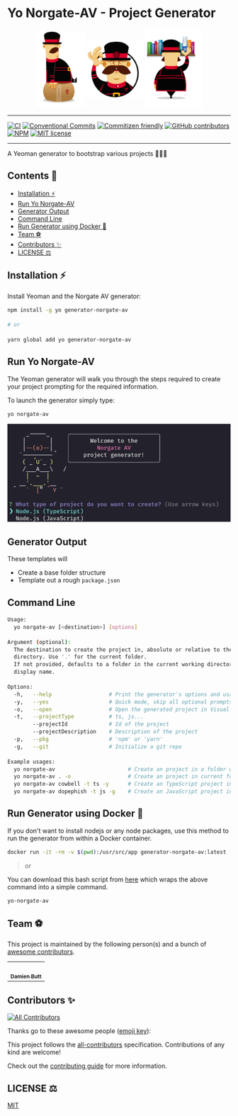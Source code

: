 # Yo Norgate-AV - Project Generator

<div align="center">
    <img align="center" src="./assets/yeoman-009.png" alt="yeoman-009" width="110"/>
    <!-- <span>-----</span> -->
    <img align="center" src="./assets/yeoman.png" alt="yeoman"/>
    <!-- <span>-----</span> -->
    <img align="center" src="./assets/yeoman-004.png" alt="yeoman-004" width="128"/>
</div>

---

[![CI](https://github.com/Norgate-AV-Solutions-Ltd/generator-norgate-av/actions/workflows/main.yml/badge.svg)](https://github.com/Norgate-AV-Solutions-Ltd/generator-norgate-av/actions)
[![Conventional Commits](https://img.shields.io/badge/Conventional%20Commits-1.0.0-%23FE5196?logo=conventionalcommits&logoColor=white)](https://conventionalcommits.org)
[![Commitizen friendly](https://img.shields.io/badge/commitizen-friendly-brightgreen.svg)](http://commitizen.github.io/cz-cli/)
[![GitHub contributors](https://img.shields.io/github/contributors/Norgate-AV-Solutions-Ltd/generator-norgate-av)](#contributors)
[![NPM](https://img.shields.io/npm/v/generator-norgate-av.svg)](https://www.npmjs.com/package/generator-norgate-av)
[![MIT license](https://img.shields.io/badge/License-MIT-blue.svg)](LICENSE)

---

A Yeoman generator to bootstrap various projects 🚀🚀🚀

<!-- START doctoc generated TOC please keep comment here to allow auto update -->
<!-- DON'T EDIT THIS SECTION, INSTEAD RE-RUN doctoc TO UPDATE -->

## Contents 📖

-   [Installation :zap:](#installation-zap)
-   [Run Yo Norgate-AV](#run-yo-norgate-av)
-   [Generator Output](#generator-output)
-   [Command Line](#command-line)
-   [Run Generator using Docker :whale:](#run-generator-using-docker-whale)
-   [Team :soccer:](#team-soccer)
-   [Contributors :sparkles:](#contributors-sparkles)
-   [LICENSE :balance_scale:](#license-balance_scale)

<!-- END doctoc generated TOC please keep comment here to allow auto update -->

## Installation :zap:

Install Yeoman and the Norgate AV generator:

```bash
npm install -g yo generator-norgate-av

# or

yarn global add yo generator-norgate-av
```

## Run Yo Norgate-AV

The Yeoman generator will walk you through the steps required to create your project prompting for the required information.

To launch the generator simply type:

```bash
yo norgate-av
```

<div align="center">
    <img src="./assets/yo-norgate-av.png" alt="the-command-generator" width="750"/>
</div>

## Generator Output

These templates will

-   Create a base folder structure
-   Template out a rough `package.json`

## Command Line

```bash
Usage:
  yo norgate-av [<destination>] [options]

Argument (optional):
  The destination to create the project in, absolute or relative to the current working
  directory. Use '.' for the current folder.
  If not provided, defaults to a folder in the current working directory with the project
  display name.

Options:
  -h,   --help                  # Print the generator's options and usage
  -y,   --yes                   # Quick mode, skip all optional prompts and use defaults
  -o,   --open                  # Open the generated project in Visual Studio Code
  -t,   --projectType           # ts, js...
        --projectId             # Id of the project
        --projectDescription    # Description of the project
  -p,   --pkg                   # 'npm' or 'yarn'
  -g,   --git                   # Initialize a git repo

Example usages:
  yo norgate-av                       # Create an project in a folder with the projects's name.
  yo norgate-av . -o                  # Create an project in current folder and open with Visual Studio Code.
  yo norgate-av cowbell -t ts -y      # Create an TypeScript project in './cowbell', skip prompts, use defaults.
  yo norgate-av dopephish -t js -g    # Create an JavaScript project in './dopephish', initialize a git repository.
```

## Run Generator using Docker :whale:

If you don't want to install nodejs or any node packages, use this method to run the generator from within a Docker container.

```bash
docker run -it -rm -v $(pwd):/usr/src/app generator-norgate-av:latest
```

> or

You can download this bash script from [here](./bin/yo-norgate-av) which wraps the above command into a simple command.

```bash
yo-norgate-av
```

## Team :soccer:

This project is maintained by the following person(s) and a bunch of [awesome contributors](https://github.com/Norgate-AV-Solutions-Ltd/generator-norgate-av/graphs/contributors).

<table>
  <tr>
    <td align="center"><a href="https://github.com/damienbutt"><img src="https://avatars.githubusercontent.com/damienbutt?v=4?s=100" width="100px;" alt=""/><br /><sub><b>Damien Butt</b></sub></a><br /></td>
  </tr>
</table>

## Contributors :sparkles:

<!-- ALL-CONTRIBUTORS-BADGE:START - Do not remove or modify this section -->

[![All Contributors](https://img.shields.io/badge/all_contributors-1-orange.svg?style=flat-square)](#contributors-)

<!-- ALL-CONTRIBUTORS-BADGE:END -->

Thanks go to these awesome people ([emoji key](https://allcontributors.org/docs/en/emoji-key)):

<!-- ALL-CONTRIBUTORS-LIST:START - Do not remove or modify this section -->
<!-- prettier-ignore-start -->
<!-- markdownlint-disable -->

<!-- markdownlint-restore -->
<!-- prettier-ignore-end -->

<!-- ALL-CONTRIBUTORS-LIST:END -->

This project follows the [all-contributors](https://allcontributors.org) specification.
Contributions of any kind are welcome!

Check out the [contributing guide](CONTRIBUTING.md) for more information.

## LICENSE :balance_scale:

[MIT](LICENSE)
